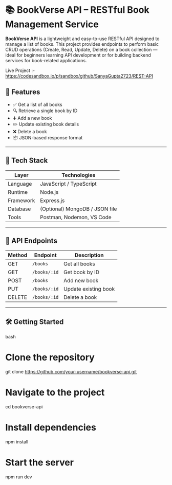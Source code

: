 # 📚 BookVerse API – RESTful Book Management Service

**BookVerse API** is a lightweight and easy-to-use RESTful API designed to manage a list of books. This project provides endpoints to perform basic CRUD operations (Create, Read, Update, Delete) on a book collection — ideal for beginners learning API development or for building backend services for book-related applications.

Live Project :- https://codesandbox.io/p/sandbox/github/SanyaGupta2723/REST-API

## 🔧 Features

- ✅ Get a list of all books
- 🔍 Retrieve a single book by ID
- ➕ Add a new book
- ✏️ Update existing book details
- ❌ Delete a book
- 📦 JSON-based response format

---

## 🚀 Tech Stack

| Layer     | Technologies         |
|-----------|----------------------|
| Language  | JavaScript / TypeScript |
| Runtime   | Node.js              |
| Framework | Express.js           |
| Database  | (Optional) MongoDB / JSON file |
| Tools     | Postman, Nodemon, VS Code |

---

## 📁 API Endpoints

| Method | Endpoint        | Description            |
|--------|------------------|------------------------|
| GET    | `/books`         | Get all books          |
| GET    | `/books/:id`     | Get book by ID         |
| POST   | `/books`         | Add new book           |
| PUT    | `/books/:id`     | Update existing book   |
| DELETE | `/books/:id`     | Delete a book          |

---

## 🛠️ Getting Started

bash
# Clone the repository
git clone https://github.com/your-username/bookverse-api.git

# Navigate to the project
cd bookverse-api

# Install dependencies
npm install

# Start the server
npm run dev
